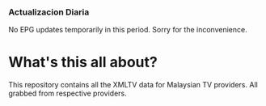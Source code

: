 ### Actualizacion Diaria
No EPG updates temporarily in this period. Sorry for the inconvenience.

# What's this all about?
This repository contains all the XMLTV data for Malaysian TV providers. All grabbed from respective providers.
